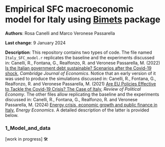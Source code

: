 # Empirical SFC macroeconomic model for Italy using [Bimets](https://github.com/cran/bimets) package

**Authors**: Rosa Canelli and Marco Veronese Passarella

**Last change**: 9 January 2024

**Description**: This repository contains two types of code. The file named `Italy_SFC_model.r` replicates the baseline and the experiments discussed in: Canelli, R., Fontana, G., Realfonzo, R. and Veronese Passarella, M. (2022) [Is the Italian government debt sustainable? Scenarios after the Covid-19 shock](https://academic.oup.com/cje/article-abstract/46/3/581/6584486), *Cambridge Journal of Economics*. Notice that an early version of it was used to produce the simulations discussed in: Canelli, R., Fontana, G., Realfonzo, R. and Veronese Passarella, M. (2021) [Are EU Policies Effective to Tackle the Covid-19 Crisis? The Case of Italy](https://www.tandfonline.com/doi/full/10.1080/09538259.2021.1876477), *Review of Political Economy*. The other files allow replicating the baseline and the experiments discussed in: Canelli, R., Fontana, G., Realfonzo, R. and Veronese Passarella, M. (2024) [Energy crisis, economic growth and public finance in Italy](https://www.sciencedirect.com/journal/energy-economics), *Energy Economics*. A detailed description of the latter is provided below.


### 1_Model_and_data

[work in progress] 🛠️
